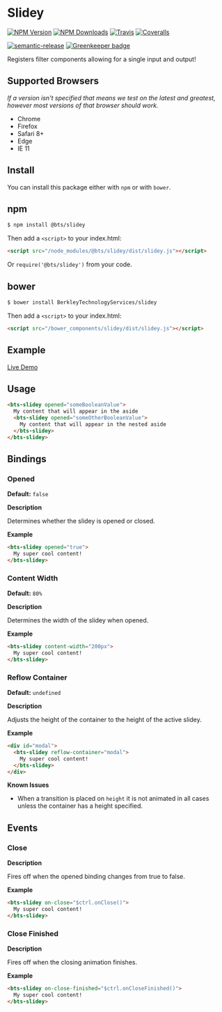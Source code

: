 # Slidey

[![NPM Version][npm-version-image]][npm-url]
[![NPM Downloads][npm-downloads-image]][npm-url]
[![Travis][travis-ci-image]][travis-ci-url]
[![Coveralls][coveralls-image]][coveralls-url]

[![semantic-release][semantic-release-image]][semantic-release-url]
[![Greenkeeper badge][greenkeeper-image]][greenkeeper-url]

Registers filter components allowing for a single input and output!

## Supported Browsers

_If a version isn't specified that means we test on the latest and greatest, however most versions of that browser should work._

- Chrome
- Firefox
- Safari 8+
- Edge
- IE 11

## Install

You can install this package either with `npm` or with `bower`.

## npm

```sh
$ npm install @bts/slidey
```
Then add a `<script>` to your index.html:
```html
<script src="/node_modules/@bts/slidey/dist/slidey.js"></script>
```
Or `require('@bts/slidey')` from your code.

## bower

```sh
$ bower install BerkleyTechnologyServices/slidey
```
Then add a `<script>` to your index.html:
```html
<script src="/bower_components/slidey/dist/slidey.js"></script>
```

## Example

[Live Demo](https://jsbin.com/mujosep/edit?html,js,output)

## Usage

```html
<bts-slidey opened="someBooleanValue">
  My content that will appear in the aside
  <bts-slidey opened="someOtherBooleanValue">
    My content that will appear in the nested aside
  </bts-slidey>
</bts-slidey>
```

## Bindings

### Opened

**Default:** `false`

**Description**

Determines whether the slidey is opened or closed.

**Example**

```html
<bts-slidey opened="true">
  My super cool content!
</bts-slidey>
```

### Content Width

**Default:** `80%`

**Description**

Determines the width of the slidey when opened.

**Example**

```html
<bts-slidey content-width="200px">
  My super cool content!
</bts-slidey>
```

### Reflow Container

**Default:** `undefined`

**Description**

Adjusts the height of the container to the height of the active slidey.

**Example**

```html
<div id="modal">
  <bts-slidey reflow-container="modal">
    My super cool content!
  </bts-slidey>
</div>
```

**Known Issues**

- When a transition is placed on `height` it is not animated in all cases unless the container has a height specified.

## Events

### Close

**Description**

Fires off when the opened binding changes from true to false.

**Example**

```html
<bts-slidey on-close="$ctrl.onClose()">
  My super cool content!
</bts-slidey>
```

### Close Finished

**Description**

Fires off when the closing animation finishes.

**Example**

```html
<bts-slidey on-close-finished="$ctrl.onCloseFinished()">
  My super cool content!
</bts-slidey>
```

[npm-version-image]: http://img.shields.io/npm/v/@bts/slidey.svg?style=flat
[npm-downloads-image]: http://img.shields.io/npm/dm/@bts/slidey.svg?style=flat
[npm-url]: https://npmjs.org/package/@bts/slidey

[travis-ci-image]: https://travis-ci.org/BerkleyTechnologyServices/slidey.svg?branch=master
[travis-ci-url]: https://travis-ci.org/BerkleyTechnologyServices/slidey

[coveralls-image]: https://img.shields.io/coveralls/BerkleyTechnologyServices/slidey/master.svg
[coveralls-url]: https://coveralls.io/github/BerkleyTechnologyServices/slidey

[semantic-release-url]: https://github.com/semantic-release/semantic-release
[semantic-release-image]: https://img.shields.io/badge/%20%20%F0%9F%93%A6%F0%9F%9A%80-semantic--release-e10079.svg

[greenkeeper-image]: https://badges.greenkeeper.io/BerkleyTechnologyServices/slidey.svg
[greenkeeper-url]: https://greenkeeper.io
